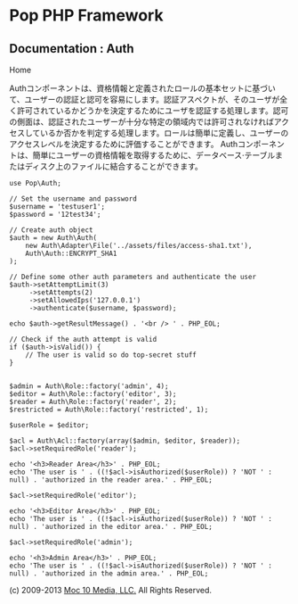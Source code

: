 Pop PHP Framework
=================

Documentation : Auth
--------------------

Home

Authコンポーネントは、資格情報と定義されたロールの基本セットに基づいて、ユーザーの認証と認可を容易にします。認証アスペクトが、そのユーザが全く許可されているかどうかを決定するためにユーザを認証する処理します。認可の側面は、認証されたユーザーが十分な特定の領域内では許可されなければアクセスしているか否かを判定する処理します。ロールは簡単に​​定義し、ユーザーのアクセスレベルを決定するために評価することができます。
Authコンポーネントは、簡単にユーザーの資格情報を取得するために、データベース·テーブルまたはディスク上のファイルに結合することができます。

    use Pop\Auth;

    // Set the username and password
    $username = 'testuser1';
    $password = '12test34';

    // Create auth object
    $auth = new Auth\Auth(
        new Auth\Adapter\File('../assets/files/access-sha1.txt'),
        Auth\Auth::ENCRYPT_SHA1
    );

    // Define some other auth parameters and authenticate the user
    $auth->setAttemptLimit(3)
         ->setAttempts(2)
         ->setAllowedIps('127.0.0.1')
         ->authenticate($username, $password);

    echo $auth->getResultMessage() . '<br /> ' . PHP_EOL;

    // Check if the auth attempt is valid
    if ($auth->isValid()) {
        // The user is valid so do top-secret stuff
    }


    $admin = Auth\Role::factory('admin', 4);
    $editor = Auth\Role::factory('editor', 3);
    $reader = Auth\Role::factory('reader', 2);
    $restricted = Auth\Role::factory('restricted', 1);

    $userRole = $editor;

    $acl = Auth\Acl::factory(array($admin, $editor, $reader));
    $acl->setRequiredRole('reader');

    echo '<h3>Reader Area</h3>' . PHP_EOL;
    echo 'The user is ' . ((!$acl->isAuthorized($userRole)) ? 'NOT ' : null) . 'authorized in the reader area.' . PHP_EOL;

    $acl->setRequiredRole('editor');

    echo '<h3>Editor Area</h3>' . PHP_EOL;
    echo 'The user is ' . ((!$acl->isAuthorized($userRole)) ? 'NOT ' : null) . 'authorized in the editor area.' . PHP_EOL;

    $acl->setRequiredRole('admin');

    echo '<h3>Admin Area</h3>' . PHP_EOL;
    echo 'The user is ' . ((!$acl->isAuthorized($userRole)) ? 'NOT ' : null) . 'authorized in the admin area.' . PHP_EOL;

\(c) 2009-2013 [Moc 10 Media, LLC.](http://www.moc10media.com) All
Rights Reserved.
